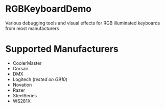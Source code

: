 # RGBKeyboardDemo
Various debugging tools and visual effects for RGB illuminated keyboards from most manufacturers 

# Supported Manufacturers
 - CoolerMaster
 - Corsair
 - DMX
 - Logitech (*tested on G910*)
 - Novation
 - Razer
 - SteelSeries
 - WS281X
